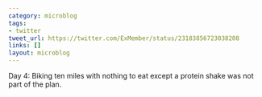 ```yaml
---
category: microblog
tags:
- twitter
tweet_url: https://twitter.com/ExMember/status/23183856723038208
links: []
layout: microblog
---
```

Day 4: Biking ten miles with nothing to eat except a protein shake was not part of the plan.
